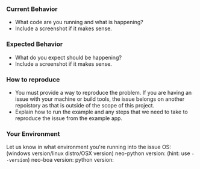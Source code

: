 ### Current Behavior

- What code are you running and what is happening?
- Include a screenshot if it makes sense.

### Expected Behavior

- What do you expect should be happening?
- Include a screenshot if it makes sense.

### How to reproduce

- You must provide a way to reproduce the problem. If you are having an issue with your machine or build tools, the issue belongs on another repoistory as that is outside of the scope of this project.
- Explain how to run the example and any steps that we need to take to reproduce the issue from the example app.

### Your Environment
Let us know in what environment you're running into the issue
OS: (windows version/linux distro/OSX version) 
neo-python version: (hint: use `--version`)
neo-boa version:
python version:
